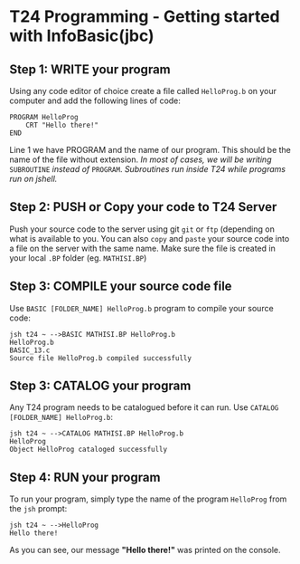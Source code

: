 # T24 Programming - Getting started with InfoBasic(jbc)

## Step 1: WRITE your program

Using any code editor of choice create a file called `HelloProg.b` on your computer and add the following lines of code:

```basic
PROGRAM HelloProg
    CRT "Hello there!"
END
```

Line 1 we have PROGRAM and the name of our program. This should be the name of the file without extension.
_In most of cases, we will be writing_ `SUBROUTINE` _instead of_ `PROGRAM`. _Subroutines run inside T24 while programs run on jshell._

## Step 2: PUSH or Copy your code to T24 Server

Push your source code to the server using git `git` or `ftp` (depending on what is available to you. You can also `copy` and `paste` your source code into a file on the server with the same name.
Make sure the file is created in your local `.BP` folder (eg. `MATHISI.BP`)

## Step 3: COMPILE your source code file

Use `BASIC [FOLDER_NAME] HelloProg.b` program to compile your source code:

```jsh
jsh t24 ~ -->BASIC MATHISI.BP HelloProg.b
HelloProg.b
BASIC_13.c
Source file HelloProg.b compiled successfully
```

## Step 3: CATALOG your program

Any T24 program needs to be catalogued before it can run. Use `CATALOG [FOLDER_NAME] HelloProg.b`:

```jsh
jsh t24 ~ -->CATALOG MATHISI.BP HelloProg.b
HelloProg
Object HelloProg cataloged successfully
```

## Step 4: RUN your program

To run your program, simply type the name of the program `HelloProg` from the `jsh` prompt:

```jsh
jsh t24 ~ -->HelloProg
Hello there!
```

As you can see, our message **"Hello there!"** was printed on the console.
